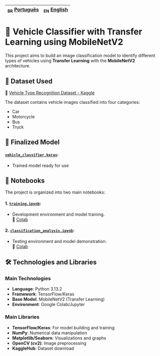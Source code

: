 |<sub>BR</sub> [Português](..readme.md)|<sub>EN</sub> [English](../readme.EN.md)|
|-|-


# 🧠 Vehicle Classifier with Transfer Learning using MobileNetV2

This project aims to build an image classification model to identify different types of vehicles using **Transfer Learning** with the **MobileNetV2** architecture.

## 📁 Dataset Used

📎 [Vehicle Type Recognition Dataset - Kaggle](https://www.kaggle.com/datasets/kaggleashwin/vehicle-type-recognition/data)

The dataset contains vehicle images classified into four categories:
- Car
- Motorcycle
- Bus
- Truck


## 🤖 Finalized Model

#### [`vehicle_classifier.keras`](./vehicle_classifier.keras):  
   - Trained model ready for use


## 🧪 Notebooks

The project is organized into two main notebooks:

#### **1.** [`training.ipynb`](./training.ipynb):  
- Development environment and model training.  
📎 [Colab](https://colab.research.google.com/drive/1QdqNC8LEQUAXhl_hCKT3Tye6qSJVMi4L?usp=sharing)

#### **2.** [`classification_analysis.ipynb`](./classification_analysis.ipynb):  
- Testing environment and model demonstration.  
📎 [Colab](https://colab.research.google.com/drive/1T08AM9mpdRqHAdX_8alojIfYAHuwLWfW?usp=sharing)

## 🛠️ Technologies and Libraries

### Main Technologies
- **Language**: Python 3.13.2
- **Framework**: TensorFlow/Keras
- **Base Model**: MobileNetV2 (Transfer Learning)
- **Environment**: Google Colab/Jupyter

### Main Libraries
- **TensorFlow/Keras**: For model building and training
- **NumPy**: Numerical data manipulation
- **Matplotlib/Seaborn**: Visualizations and graphs
- **OpenCV (cv2)**: Image preprocessing
- **KaggleHub**: Dataset download